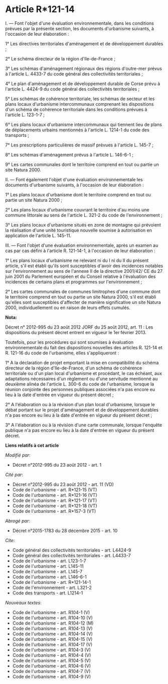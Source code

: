 # Article R*121-14

I. ― Font l'objet d'une évaluation environnementale, dans les conditions prévues par la présente section, les documents
d'urbanisme suivants, à l'occasion de leur élaboration : 

1° Les directives territoriales d'aménagement et de développement durables ; 

2° Le schéma directeur de la région d'Ile-de-France ; 

3° Les schémas d'aménagement régionaux des régions d'outre-mer prévus à l'article L. 4433-7 du code général des collectivités
territoriales ; 

4° Le plan d'aménagement et de développement durable de Corse prévu à l'article L. 4424-9 du code général des collectivités
territoriales ; 

5° Les schémas de cohérence territoriale, les schémas de secteur et les plans locaux d'urbanisme intercommunaux comprenant
les dispositions d'un schéma de cohérence territoriale dans les conditions prévues à l'article L. 123-1-7 ; 

6° Les plans locaux d'urbanisme intercommunaux qui tiennent lieu de plans de déplacements urbains mentionnés à l'article L.
1214-1 du code des transports ; 

7° Les prescriptions particulières de massif prévues à l'article L. 145-7 ; 

8° Les schémas d'aménagement prévus à l'article L. 146-6-1 ; 

9° Les cartes communales dont le territoire comprend en tout ou partie un site Natura 2000. 

II. ― Font également l'objet d'une évaluation environnementale les documents d'urbanisme suivants, à l'occasion de leur
élaboration : 

1° Les plans locaux d'urbanisme dont le territoire comprend en tout ou partie un site Natura 2000 ; 

2° Les plans locaux d'urbanisme couvrant le territoire d'au moins une commune littorale au sens de l'article L. 321-2 du code
de l'environnement ; 

3° Les plans locaux d'urbanisme situés en zone de montagne qui prévoient la réalisation d'une unité touristique nouvelle
soumise à autorisation en application de l'article L. 145-11. 

III. ― Font l'objet d'une évaluation environnementale, après un examen au cas par cas défini à l'article R. 121-14-1, à
l'occasion de leur élaboration : 

1° Les plans locaux d'urbanisme ne relevant ni du I ni du II du présent article, s'il est établi qu'ils sont susceptibles
d'avoir des incidences notables sur l'environnement au sens de l'annexe II de la directive 2001/42/ CE du 27 juin 2001 du
Parlement européen et du Conseil relative à l'évaluation des incidences de certains plans et programmes sur
l'environnement ; 

2° Les cartes communales de communes limitrophes d'une commune dont le territoire comprend en tout ou partie un site Natura
2000, s'il est établi qu'elles sont susceptibles d'affecter de manière significative un site Natura 2000, individuellement ou
en raison de leurs effets cumulés.

**Nota:**

Décret n° 2012-995 du 23 août 2012 JORF du 25 août 2012, art. 11 : Les dispositions du présent décret entrent en vigueur le
1er février 2013.

Toutefois, pour les procédures qui sont soumises à évaluation environnementale du fait des dispositions nouvelles des
articles R. 121-14 et R. 121-16 du code de l'urbanisme, elles s'appliqueront :

1° A la déclaration de projet emportant la mise en compatibilité du schéma directeur de la région d'Ile-de-France, d'un
schéma de cohérence territoriale ou d'un plan local d'urbanisme et procédant, le cas échéant, aux adaptations nécessaires
d'un règlement ou d'une servitude mentionné au deuxième alinéa de l'article L. 300-6 du code de l'urbanisme, lorsque la
réunion conjointe des personnes publiques associées n'a pas encore eu lieu à la date d'entrée en vigueur du présent décret ;

2° A l'élaboration ou à la révision d'un plan local d'urbanisme, lorsque le débat portant sur le projet d'aménagement et de
développement durables n'a pas encore eu lieu à la date d'entrée en vigueur du présent décret ;

3° A l'élaboration ou à la révision d'une carte communale, lorsque l'enquête publique n'a pas encore eu lieu à la date
d'entrée en vigueur du présent décret.

**Liens relatifs à cet article**

_Modifié par_:

  - Décret n°2012-995 du 23 août 2012 - art. 1

_Cité par_:

  - Décret n°2012-995 du 23 août 2012 - art. 11 (VD)
  - Code de l'urbanisme - art. R*121-15 (VT)
  - Code de l'urbanisme - art. R*121-16 (VT)
  - Code de l'urbanisme - art. R*121-17 (VT)
  - Code de l'urbanisme - art. R*121-18 (VT)
  - Code de l'urbanisme - art. R*157-3 (VT)

_Abrogé par_:

  - Décret n°2015-1783 du 28 décembre 2015 - art. 10

_Cite_:

  - Code général des collectivités territoriales - art. L4424-9
  - Code général des collectivités territoriales - art. L4433-7
  - Code de l'urbanisme - art. L123-1-7
  - Code de l'urbanisme - art. L145-11
  - Code de l'urbanisme - art. L145-7
  - Code de l'urbanisme - art. L146-6-1
  - Code de l'urbanisme - art. R*121-14-1
  - Code de l'environnement - art. L321-2
  - Code des transports - art. L1214-1

_Nouveaux textes_:

  - Code de l'urbanisme - art. R104-1 (V)
  - Code de l'urbanisme - art. R104-10 (V)
  - Code de l'urbanisme - art. R104-12 (M)
  - Code de l'urbanisme - art. R104-13 (V)
  - Code de l'urbanisme - art. R104-14 (V)
  - Code de l'urbanisme - art. R104-15 (V)
  - Code de l'urbanisme - art. R104-17 (V)
  - Code de l'urbanisme - art. R104-3 (V)
  - Code de l'urbanisme - art. R104-4 (V)
  - Code de l'urbanisme - art. R104-5 (V)
  - Code de l'urbanisme - art. R104-6 (V)
  - Code de l'urbanisme - art. R104-7 (V)
  - Code de l'urbanisme - art. R104-9 (V)
